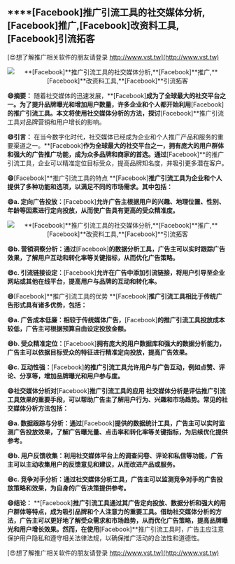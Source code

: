 ## ****[Facebook]**推广引流工具的社交媒体分析,**[Facebook]**推广,**[Facebook]**改资料工具,**[Facebook]**引流拓客**

[😍想了解推广相关软件的朋友请登录 http://www.vst.tw](http://www.vst.tw)

 <center><img src="https://vst.tw/MP4/tuiguang/png/8.png" alt="**[Facebook]**推广引流工具的社交媒体分析,**[Facebook]**推广,**[Facebook]**改资料工具,**[Facebook]**引流拓客"></center>

**😄摘要：**
随着社交媒体的迅速发展，**[Facebook]**成为了全球最大的社交平台之一。为了提升品牌曝光和增加用户数量，许多企业和个人都开始利用**[Facebook]**的推广引流工具。本文将使用社交媒体分析的方法，探讨**[Facebook]**推广引流工具对品牌营销和用户增长的影响。

**😄引言：**
在当今数字化时代，社交媒体已经成为企业和个人推广产品和服务的重要渠道之一。**[Facebook]**作为全球最大的社交平台之一，拥有庞大的用户群体和强大的广告推广功能，成为众多品牌和商家的首选。通过**[Facebook]**的推广引流工具，企业可以精准定位目标受众，提高品牌知名度，并吸引更多潜在客户。

**😄**[Facebook]**推广引流工具的特点 **[Facebook]**推广引流工具为企业和个人提供了多种功能和选项，以满足不同的市场需求。其中包括：**

**😄a. 定向广告投放：**[Facebook]**允许广告主根据用户的兴趣、地理位置、性别、年龄等因素进行定向投放，从而使广告具有更高的受众精准度。**

 <center><img src="https://vst.tw/MP4/tuiguang/png/2.png" alt="**[Facebook]**推广引流工具的社交媒体分析,**[Facebook]**推广,**[Facebook]**改资料工具,**[Facebook]**引流拓客"></center>

**😄b. 营销洞察分析：通过**[Facebook]**的数据分析工具，广告主可以实时跟踪广告效果，了解用户互动和转化率等关键指标，从而优化广告策略。**

**😄c. 引流链接设定：**[Facebook]**允许在广告中添加引流链接，将用户引导至企业网站或其他在线平台，提高用户与品牌的互动和转化率。**

**😄**[Facebook]**推广引流工具的优势 **[Facebook]**推广引流工具相比于传统广告形式具有诸多优势，包括：**

**😄a. 广告成本低廉：相较于传统媒体广告，**[Facebook]**的推广引流工具投放成本较低，广告主可根据预算自由设定投放金额。**

**😄b. 受众精准定位：**[Facebook]**拥有庞大的用户数据库和强大的数据分析能力，广告主可以依据目标受众的特征进行精准定向投放，提高广告效果。**

**😄c. 互动性强：**[Facebook]**的推广引流工具允许用户与广告互动，例如点赞、评论、分享等，增加品牌曝光和用户参与度。**

**😄社交媒体分析对**[Facebook]**推广引流工具的应用 社交媒体分析是评估推广引流工具效果的重要手段，可以帮助广告主了解用户行为、兴趣和市场趋势。常见的社交媒体分析方法包括：**

**😄a. 数据跟踪与分析：通过**[Facebook]**提供的数据统计工具，广告主可以实时监测广告投放效果，了解广告曝光量、点击率和转化率等关键指标，为后续优化提供参考。**

**😄b. 用户反馈收集：利用社交媒体平台上的调查问卷、评论和私信等功能，广告主可以主动收集用户的反馈意见和建议，从而改进产品或服务。**

**😄c. 竞争对手分析：通过社交媒体分析工具，广告主可以监测竞争对手的广告投放策略和效果，为自身的广告决策提供参考。**

**😄结论：**
**[Facebook]**推广引流工具通过其广告定向投放、数据分析和强大的用户群体等特点，成为吸引品牌和个人注意力的重要工具。借助社交媒体分析的方法，广告主可以更好地了解受众需求和市场趋势，从而优化广告策略，提高品牌曝光和用户增长效果。然而，在使用**[Facebook]**推广引流工具时，广告主应注意保护用户隐私和遵守相关法律法规，以确保推广活动的合法性和道德性。

[😍想了解推广相关软件的朋友请登录 http://www.vst.tw](http://www.vst.tw)



